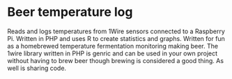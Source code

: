 # Beer temperature log
Reads and logs temperatures from 1Wire sensors connected to a Raspberry Pi. Written in PHP and uses R to create statistics and graphs. Written for fun as a homebrewed temperature fermentation monitoring making beer. The 1wire library written in PHP is genric and can be used in your own project without having to brew beer though brewing is considered a good thing. As well is sharing code.
